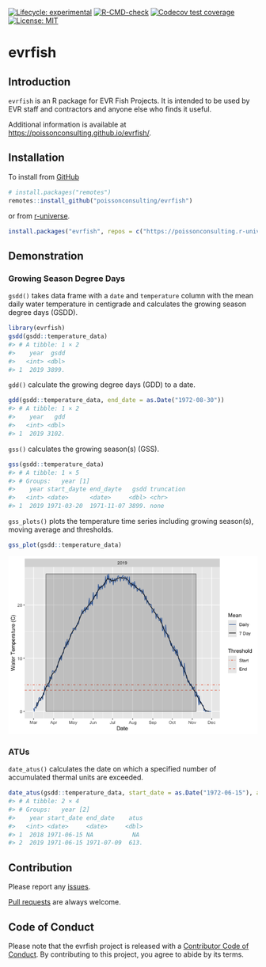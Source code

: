 
<!-- README.md is generated from README.Rmd. Please edit that file -->

<!-- badges: start -->

[![Lifecycle:
experimental](https://img.shields.io/badge/lifecycle-experimental-orange.svg)](https://lifecycle.r-lib.org/articles/stages.html#experimental)
[![R-CMD-check](https://github.com/poissonconsulting/evrfish/actions/workflows/R-CMD-check.yaml/badge.svg)](https://github.com/poissonconsulting/evrfish/actions/workflows/R-CMD-check.yaml)
[![Codecov test
coverage](https://codecov.io/gh/poissonconsulting/evrfish/branch/main/graph/badge.svg)](https://codecov.io/gh/poissonconsulting/evrfish?branch=main)
[![License:
MIT](https://img.shields.io/badge/License-MIT-green.svg)](https://opensource.org/license/mit/)
<!-- badges: end -->

# evrfish

## Introduction

`evrfish` is an R package for EVR Fish Projects. It is intended to be
used by EVR staff and contractors and anyone else who finds it useful.

Additional information is available at
<https://poissonconsulting.github.io/evrfish/>.

## Installation

To install from [GitHub](https://github.com/poissonconsulting/evrfish)

``` r
# install.packages("remotes")
remotes::install_github("poissonconsulting/evrfish")
```

or from [r-universe](https://poissonconsulting.r-universe.dev/evrfish).

``` r
install.packages("evrfish", repos = c("https://poissonconsulting.r-universe.dev", "https://cloud.r-project.org"))
```

## Demonstration

### Growing Season Degree Days

`gsdd()` takes data frame with a `date` and `temperature` column with
the mean daily water temperature in centigrade and calculates the
growing season degree days (GSDD).

``` r
library(evrfish)
gsdd(gsdd::temperature_data)
#> # A tibble: 1 × 2
#>    year  gsdd
#>   <int> <dbl>
#> 1  2019 3899.
```

`gdd()` calculate the growing degree days (GDD) to a date.

``` r
gdd(gsdd::temperature_data, end_date = as.Date("1972-08-30"))
#> # A tibble: 1 × 2
#>    year   gdd
#>   <int> <dbl>
#> 1  2019 3102.
```

`gss()` calculates the growing season(s) (GSS).

``` r
gss(gsdd::temperature_data)
#> # A tibble: 1 × 5
#> # Groups:   year [1]
#>    year start_dayte end_dayte   gsdd truncation
#>   <int> <date>      <date>     <dbl> <chr>     
#> 1  2019 1971-03-20  1971-11-07 3899. none
```

`gss_plots()` plots the temperature time series including growing
season(s), moving average and thresholds.

``` r
gss_plot(gsdd::temperature_data)
```

![](man/figures/README-unnamed-chunk-5-1.png)<!-- -->

### ATUs

`date_atus()` calculates the date on which a specified number of
accumulated thermal units are exceeded.

``` r
date_atus(gsdd::temperature_data, start_date = as.Date("1972-06-15"), atus = 600)
#> # A tibble: 2 × 4
#> # Groups:   year [2]
#>    year start_date end_date    atus
#>   <int> <date>     <date>     <dbl>
#> 1  2018 1971-06-15 NA           NA 
#> 2  2019 1971-06-15 1971-07-09  613.
```

## Contribution

Please report any
[issues](https://github.com/poissonconsulting/evrfish/issues).

[Pull requests](https://github.com/poissonconsulting/evrfish/pulls) are
always welcome.

## Code of Conduct

Please note that the evrfish project is released with a [Contributor
Code of
Conduct](https://contributor-covenant.org/version/2/1/CODE_OF_CONDUCT.html).
By contributing to this project, you agree to abide by its terms.

